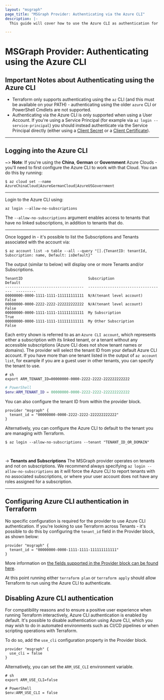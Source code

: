 ```yaml
---
layout: "msgraph"
page_title: "MSGraph Provider: Authenticating via the Azure CLI"
description: |-
  This guide will cover how to use the Azure CLI as authentication for the MSGraph Provider.

---
```


# MSGraph Provider: Authenticating using the Azure CLI

## Important Notes about Authenticating using the Azure CLI

* Terraform only supports authenticating using the `az` CLI (and this must be available on your PATH) - authenticating using the older `azure` CLI or PowerShell Cmdlets are not supported.
* Authenticating via the Azure CLI is only supported when using a User Account. If you're using a Service Principal (for example via `az login --service-principal`) you should instead authenticate via the Service Principal directly (either using a [Client Secret](service_principal_client_secret.md) or a [Client Certificate](service_principal_client_certificate.md)).

---

## Logging into the Azure CLI

~> **Note**: If you're using the **China**, **German** or **Government** Azure Clouds - you'll need to first configure the Azure CLI to work with that Cloud.  You can do this by running:

```shell
$ az cloud set --name AzureChinaCloud|AzureGermanCloud|AzureUSGovernment
```

---

Login to the Azure CLI using:

```shell
az login --allow-no-subscriptions
```

The `--allow-no-subscriptions` argument enables access to tenants that have no linked subscriptions, in addition to tenants that do.


---




Once logged in - it's possible to list the Subscriptions and Tenants associated with the account via:

```shell-session
$ az account list -o table --all --query "[].{TenantID: tenantId, Subscription: name, Default: isDefault}"
```

The output (similar to below) will display one or more Tenants and/or Subscriptions.

```
TenantID                              Subscription                         Default
------------------------------------  -----------------------------------  ---------
00000000-0000-1111-1111-111111111111  N/A(tenant level account)            False
00000000-0000-2222-2222-222222222222  N/A(tenant level account)            False
00000000-0000-1111-1111-111111111111  My Subscription                      True
00000000-0000-1111-1111-111111111111  My Other Subscription                False
```

Each entry shown is referred to as an `Azure CLI account`, which represents either a subscription with its linked tenant, or a tenant without any accessible subscriptions (Azure CLI does not show tenant names or domains). The provider will select the tenant ID from your default Azure CLI account. If you have more than one tenant listed in the output of `az account list`, for example if you are a guest user in other tenants, you can specify the tenant to use.

```shell-session
# sh
export ARM_TENANT_ID=00000000-0000-2222-2222-222222222222
```
```powershell
# PowerShell
$env:ARM_TENANT_ID = 00000000-0000-2222-2222-222222222222
```

You can also configure the tenant ID from within the provider block.

```hcl
provider "msgraph" {
  tenant_id = "00000000-0000-2222-2222-222222222222"
}
```

Alternatively, you can configure the Azure CLI to default to the tenant you are managing with Terraform.

```shell-session
$ az login --allow-no-subscriptions --tenant "TENANT_ID_OR_DOMAIN"
```

<br>

-> **Tenants and Subscriptions** The MSGraph provider operates on tenants and not on subscriptions. We recommend always specifying `az login --allow-no-subscriptions` as it will force the Azure CLI to report tenants with no associated subscriptions, or where your user account does not have any roles assigned for a subscription.

---

## Configuring Azure CLI authentication in Terraform

No specific configuration is required for the provider to use Azure CLI authentication. If you're looking to use Terraform across Tenants - it's possible to do this by configuring the `tenant_id` field in the Provider block, as shown below:

```hcl
provider "msgraph" {
  tenant_id = "00000000-0000-1111-1111-111111111111"
}
```

More information on [the fields supported in the Provider block can be found here](../index.html#argument-reference).

At this point running either `terraform plan` or `terraform apply` should allow Terraform to run using the Azure CLI to authenticate.

## Disabling Azure CLI authentication

For compatibility reasons and to ensure a positive user experience when running Terraform interactively, Azure CLI authentication is enabled by default. It's possible to disable authentication using Azure CLI, which you may wish to do in automated environments such as CI/CD pipelines or when scripting operations with Terraform.

To do so, add the `use_cli` configuration property in the Provider block.

```hcl
provider "msgraph" {
  use_cli = false
}
```

Alternatively, you can set the `ARM_USE_CLI` environment variable.

```shell
# sh
export ARM_USE_CLI=false

# PowerShell
$env:ARM_USE_CLI = false
```
